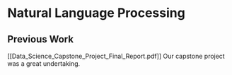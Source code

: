 # Natural Language Processing 
## Previous Work 
[[Data_Science_Capstone_Project_Final_Report.pdf]]
Our capstone project was a great undertaking. 